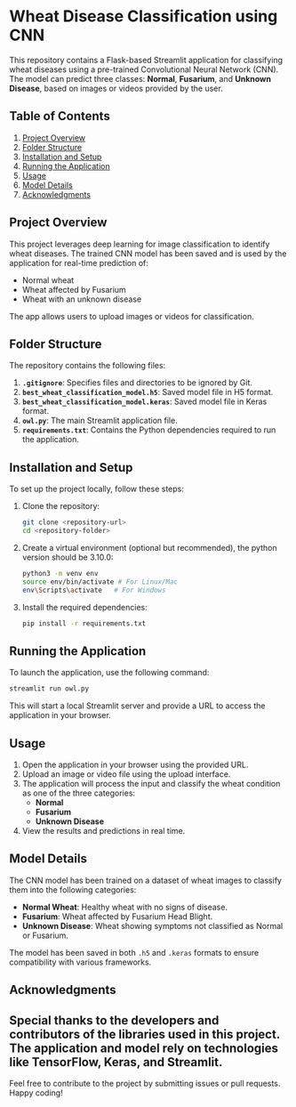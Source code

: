 # Wheat Disease Classification using CNN

This repository contains a Flask-based Streamlit application for classifying wheat diseases using a pre-trained Convolutional Neural Network (CNN). The model can predict three classes: **Normal**, **Fusarium**, and **Unknown Disease**, based on images or videos provided by the user.

## Table of Contents

1. [Project Overview](#project-overview)
2. [Folder Structure](#folder-structure)
3. [Installation and Setup](#installation-and-setup)
4. [Running the Application](#running-the-application)
5. [Usage](#usage)
6. [Model Details](#model-details)
7. [Acknowledgments](#acknowledgments)

## Project Overview

This project leverages deep learning for image classification to identify wheat diseases. The trained CNN model has been saved and is used by the application for real-time prediction of:
- Normal wheat
- Wheat affected by Fusarium
- Wheat with an unknown disease

The app allows users to upload images or videos for classification.

## Folder Structure

The repository contains the following files:

1. **`.gitignore`**: Specifies files and directories to be ignored by Git.
2. **`best_wheat_classification_model.h5`**: Saved model file in H5 format.
3. **`best_wheat_classification_model.keras`**: Saved model file in Keras format.
4. **`owl.py`**: The main Streamlit application file.
5. **`requirements.txt`**: Contains the Python dependencies required to run the application.

## Installation and Setup

To set up the project locally, follow these steps:

1. Clone the repository:
   ```bash
   git clone <repository-url>
   cd <repository-folder>
   ```

2. Create a virtual environment (optional but recommended), the python version should be 3.10.0:
   ```bash
   python3 -m venv env
   source env/bin/activate # For Linux/Mac
   env\Scripts\activate   # For Windows
   ```

3. Install the required dependencies:
   ```bash
   pip install -r requirements.txt
   ```

## Running the Application

To launch the application, use the following command:
```bash
streamlit run owl.py
```
This will start a local Streamlit server and provide a URL to access the application in your browser.

## Usage

1. Open the application in your browser using the provided URL.
2. Upload an image or video file using the upload interface.
3. The application will process the input and classify the wheat condition as one of the three categories:
   - **Normal**
   - **Fusarium**
   - **Unknown Disease**
4. View the results and predictions in real time.

## Model Details

The CNN model has been trained on a dataset of wheat images to classify them into the following categories:
- **Normal Wheat**: Healthy wheat with no signs of disease.
- **Fusarium**: Wheat affected by Fusarium Head Blight.
- **Unknown Disease**: Wheat showing symptoms not classified as Normal or Fusarium.

The model has been saved in both `.h5` and `.keras` formats to ensure compatibility with various frameworks.

## Acknowledgments

Special thanks to the developers and contributors of the libraries used in this project. The application and model rely on technologies like TensorFlow, Keras, and Streamlit.
---

Feel free to contribute to the project by submitting issues or pull requests. Happy coding!

